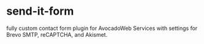 # send-it-form
 fully custom contact form plugin for AvocadoWeb Services with settings for Brevo SMTP, reCAPTCHA, and Akismet.
